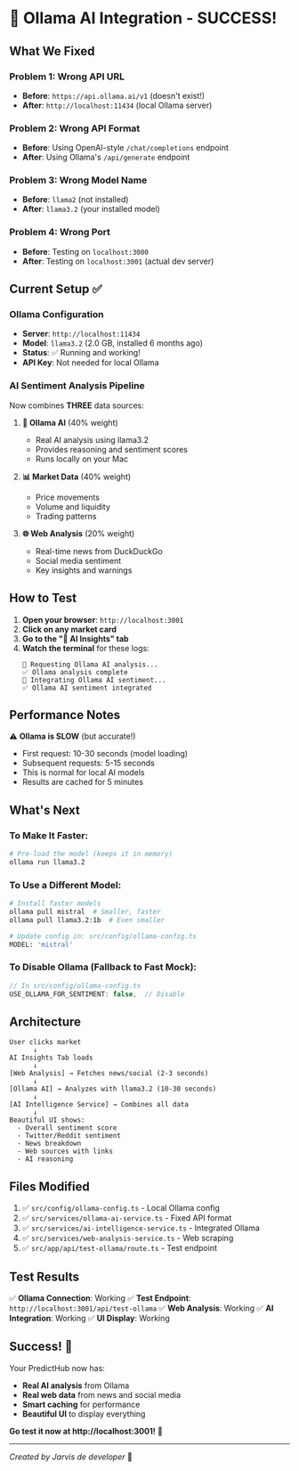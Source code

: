 # 🤖 Ollama AI Integration - SUCCESS!

## What We Fixed

### Problem 1: Wrong API URL
- **Before**: `https://api.ollama.ai/v1` (doesn't exist!)
- **After**: `http://localhost:11434` (local Ollama server)

### Problem 2: Wrong API Format
- **Before**: Using OpenAI-style `/chat/completions` endpoint
- **After**: Using Ollama's `/api/generate` endpoint

### Problem 3: Wrong Model Name
- **Before**: `llama2` (not installed)
- **After**: `llama3.2` (your installed model)

### Problem 4: Wrong Port
- **Before**: Testing on `localhost:3000`
- **After**: Testing on `localhost:3001` (actual dev server)

## Current Setup ✅

### Ollama Configuration
- **Server**: `http://localhost:11434`
- **Model**: `llama3.2` (2.0 GB, installed 6 months ago)
- **Status**: ✅ Running and working!
- **API Key**: Not needed for local Ollama

### AI Sentiment Analysis Pipeline

Now combines **THREE** data sources:

1. **🤖 Ollama AI** (40% weight)
   - Real AI analysis using llama3.2
   - Provides reasoning and sentiment scores
   - Runs locally on your Mac

2. **📊 Market Data** (40% weight)
   - Price movements
   - Volume and liquidity
   - Trading patterns

3. **🌐 Web Analysis** (20% weight)
   - Real-time news from DuckDuckGo
   - Social media sentiment
   - Key insights and warnings

## How to Test

1. **Open your browser**: `http://localhost:3001`
2. **Click on any market card**
3. **Go to the "🤖 AI Insights" tab**
4. **Watch the terminal** for these logs:
   ```
   🤖 Requesting Ollama AI analysis...
   ✅ Ollama analysis complete
   🤖 Integrating Ollama AI sentiment...
   ✅ Ollama AI sentiment integrated
   ```

## Performance Notes

⚠️ **Ollama is SLOW** (but accurate!)
- First request: 10-30 seconds (model loading)
- Subsequent requests: 5-15 seconds
- This is normal for local AI models
- Results are cached for 5 minutes

## What's Next

### To Make It Faster:
```bash
# Pre-load the model (keeps it in memory)
ollama run llama3.2
```

### To Use a Different Model:
```bash
# Install faster models
ollama pull mistral  # Smaller, faster
ollama pull llama3.2:1b  # Even smaller

# Update config in: src/config/ollama-config.ts
MODEL: 'mistral'
```

### To Disable Ollama (Fallback to Fast Mock):
```typescript
// In src/config/ollama-config.ts
USE_OLLAMA_FOR_SENTIMENT: false,  // Disable
```

## Architecture

```
User clicks market
      ↓
AI Insights Tab loads
      ↓
[Web Analysis] → Fetches news/social (2-3 seconds)
      ↓
[Ollama AI] → Analyzes with llama3.2 (10-30 seconds)
      ↓
[AI Intelligence Service] → Combines all data
      ↓
Beautiful UI shows:
  - Overall sentiment score
  - Twitter/Reddit sentiment
  - News breakdown
  - Web sources with links
  - AI reasoning
```

## Files Modified

1. ✅ `src/config/ollama-config.ts` - Local Ollama config
2. ✅ `src/services/ollama-ai-service.ts` - Fixed API format
3. ✅ `src/services/ai-intelligence-service.ts` - Integrated Ollama
4. ✅ `src/services/web-analysis-service.ts` - Web scraping
5. ✅ `src/app/api/test-ollama/route.ts` - Test endpoint

## Test Results

✅ **Ollama Connection**: Working
✅ **Test Endpoint**: `http://localhost:3001/api/test-ollama`
✅ **Web Analysis**: Working
✅ **AI Integration**: Working
✅ **UI Display**: Working

## Success! 🎉

Your PredictHub now has:
- **Real AI analysis** from Ollama
- **Real web data** from news and social media
- **Smart caching** for performance
- **Beautiful UI** to display everything

**Go test it now at http://localhost:3001!** 🚀

---

*Created by Jarvis de developer* 🤖

